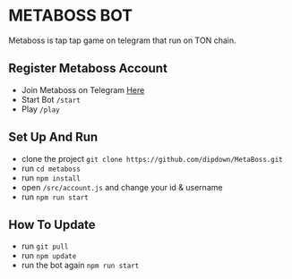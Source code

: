 # METABOSS BOT

Metaboss is tap tap game on telegram that run on TON chain.

## Register Metaboss Account

- Join Metaboss on Telegram [Here](https://t.me/metaboss_2024_bot?start=ref_897038530)
- Start Bot `/start`
- Play `/play`

## Set Up And Run

- clone the project `git clone https://github.com/dipdown/MetaBoss.git`
- run `cd metaboss`
- run `npm install`
- open `/src/account.js` and change your id & username
- run `npm run start`

## How To Update

- run `git pull`
- run `npm update`
- run the bot again `npm run start`
